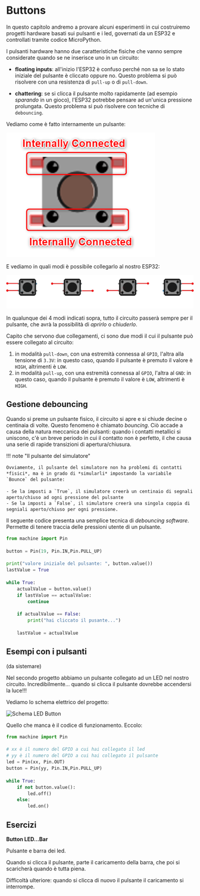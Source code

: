 # Buttons


In questo capitolo andremo a provare alcuni esperimenti in cui costruiremo
progetti hardware basati sui pulsanti e i led, governati da un ESP32 e
controllati tramite codice MicroPython.

I pulsanti hardware hanno due caratteristiche fisiche che vanno sempre considerate quando se ne inserisce uno in un circuito:

- **floating inputs**: all'inizio l'ESP32 è confuso perché non sa se lo stato iniziale del pulsante è cliccato oppure no. Questo problema si può risolvere con una resistenza di `pull-up` o di `pull-down`.

- **chattering**: se si clicca il pulsante molto rapidamente (ad esempio *sparando* in un gioco), l'ESP32 potrebbe pensare ad un'unica pressione prolungata. Questo problema si può risolvere con tecniche di `debouncing`.

Vediamo come è fatto internamente un pulsante:

![Buttons Internals](images/button_internals.png)

E vediamo in quali modi è possibile collegarlo al nostro ESP32:

![Buttons Connections](images/button_connections.webp)

In qualunque dei 4 modi indicati sopra, tutto il circuito passerà sempre per il pulsante, che avrà la possibilità di *aprirlo* o *chiuderlo*.

Capito che servono due collegamenti, ci sono due modi il cui il pulsante può essere collegato al circuito:

1. in modalità `pull-down`, con una estremità connessa al `GPIO`, l'altra alla tensione di `3.3V`: in questo caso, quando il pulsante è premuto il valore è `HIGH`, altrimenti è `LOW`.
2. in modalità `pull-up`, con una estremità connessa al `GPIO`, l'altra al `GND`: in questo caso, quando il pulsante è premuto il valore è `LOW`, altrimenti è `HIGH`.


<!-- ##################################################################### -->
## Gestione debouncing

Quando si preme un pulsante fisico, il circuito si apre e si chiude decine o centinaia di volte. Questo fenomeno è chiamato *bouncing*. 
Ciò accade a causa della natura meccanica dei pulsanti: quando i contatti metallici si uniscono, c'è un breve periodo in cui il contatto non è perfetto, 
il che causa una serie di rapide transizioni di apertura/chiusura.


!!! note "Il pulsante del simulatore"
    
    Ovviamente, il pulsante del simulatore non ha problemi di contatti *fisici*, ma è in grado di *simularli* impostando la variabile `Bounce` del pulsante:

    - Se la imposti a `True`, il simulatore creerà un centinaio di segnali aperto/chiuso ad ogni pressione del pulsante
    - Se la imposti a `False`, il simulatore creerà una singola coppia di segniali aperto/chiuso per ogni pressione.


Il seguente codice presenta una semplice tecnica di *debouncing software*. Permette di tenere traccia delle pressioni utente di un pulsante.


``` py title="debouncing software"
from machine import Pin

button = Pin(19, Pin.IN,Pin.PULL_UP)

print("valore iniziale del pulsante: ", button.value())
lastValue = True

while True:
    actualValue = button.value()
    if lastValue == actualValue:
        continue    
    
    if actualValue == False:
        print("hai cliccato il pusante...")

    lastValue = actualValue
```


<!-- ##################################################################### -->
## Esempi con i pulsanti

(da sistemare)

Nel secondo progetto abbiamo un pulsante collegato ad un LED nel nostro circuito. Incredibilmente...
quando si clicca il pulsante dovrebbe accendersi la luce!!!

Vediamo lo schema elettrico del progetto:


![Schema LED Button](https://esp32io.com/images/tutorial/esp32-button-led-wiring-diagram.jpg)


Quello che manca è il codice di funzionamento. Eccolo:

``` python
from machine import Pin

# xx è il numero del GPIO a cui hai collegato il led
# yy è il numero del GPIO a cui hai collegato il pulsante
led = Pin(xx, Pin.OUT)
button = Pin(yy, Pin.IN,Pin.PULL_UP)

while True:
    if not button.value():
        led.off()
    else:
        led.on()
```



<!-- ################################################################################# -->
## Esercizi


**Button LED...Bar**

Pulsante e barra dei led.

Quando si clicca il pulsante, parte il caricamento della barra, che poi si scaricherà quando è tutta piena.

Difficoltà ulteriore: quando si clicca di nuovo il pulsante il caricamento si interrompe.


<br>


<br>
<br>
<br>
